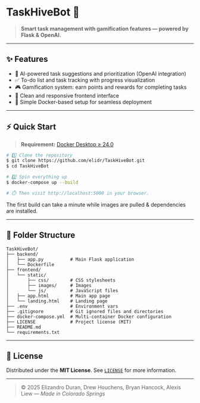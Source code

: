 # TaskHiveBot 🐝

> **Smart task management with gamification features — powered by Flask & OpenAI.**

---

## ✨ Features

- 🧠 AI-powered task suggestions and prioritization (OpenAI integration)
- ✅ To-do list and task tracking with progress visualization
- 🎮 Gamification system: earn points and rewards for completing tasks
- 🎨 Clean and responsive frontend interface
- 🐳 Simple Docker-based setup for seamless deployment

---

## ⚡ Quick Start

> **Requirement:** [Docker Desktop ≥ 24.0](https://docs.docker.com/desktop/)

```bash
# 1️⃣ Clone the repository
$ git clone https://github.com/elidr/TaskHiveBot.git
$ cd TaskHiveBot

# 2️⃣ Spin everything up
$ docker-compose up --build

# ⏱️ Then visit http://localhost:5000 in your browser.
```

The first build can take a minute while images are pulled & dependencies are installed.

---

## 📁 Folder Structure

```
TaskHiveBot/
├── backend/
│   ├── app.py          # Main Flask application
│   └── Dockerfile 
├── frontend/
│   └── static/
│       ├── css/        # CSS stylesheets
│       ├── images/     # Images 
│       └── js/         # JavaScript files
│   ├── app.html        # Main app page
│   └── landing.html    # Landing page
├── .env                # Environment vars
├── .gitignore          # Git ignored files and directories
├── docker-compose.yml  # Multi-container Docker configuration
├── LICENSE             # Project license (MIT)
├── README.md
└── requirements.txt 

```

---

## 📜 License

Distributed under the **MIT License**. See [`LICENSE`](LICENSE) for more information.

---

> © 2025 Elizandro Duran, Drew Houchens, Bryan Hancock, Alexis Liew — *Made in Colorado Springs*
